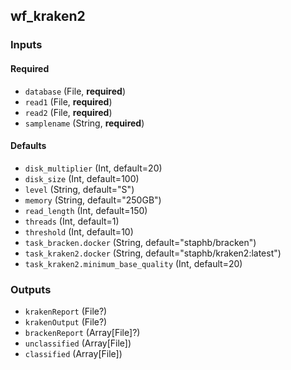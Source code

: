 
## wf_kraken2

### Inputs

#### Required

  * `database` (File, **required**)
  * `read1` (File, **required**)
  * `read2` (File, **required**)
  * `samplename` (String, **required**)

#### Defaults

  * `disk_multiplier` (Int, default=20)
  * `disk_size` (Int, default=100)
  * `level` (String, default="S")
  * `memory` (String, default="250GB")
  * `read_length` (Int, default=150)
  * `threads` (Int, default=1)
  * `threshold` (Int, default=10)
  * `task_bracken.docker` (String, default="staphb/bracken")
  * `task_kraken2.docker` (String, default="staphb/kraken2:latest")
  * `task_kraken2.minimum_base_quality` (Int, default=20)

### Outputs

  * `krakenReport` (File?)
  * `krakenOutput` (File?)
  * `brackenReport` (Array[File]?)
  * `unclassified` (Array[File])
  * `classified` (Array[File])
